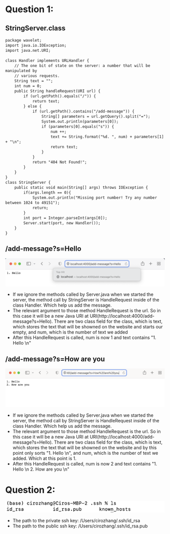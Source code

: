 # Question 1: 

## StringServer.class

```
package wavelet;
import java.io.IOException;
import java.net.URI;

class Handler implements URLHandler {
    // The one bit of state on the server: a number that will be manipulated by
    // various requests.
    String text = "";
    int num = 0;
    public String handleRequest(URI url) {
        if (url.getPath().equals("/")) {
            return text;
        } else {
            if (url.getPath().contains("/add-message")) {
                String[] parameters = url.getQuery().split("=");
                System.out.println(parameters[0]);
                if (parameters[0].equals("s")) {
                    num ++;
                    text += String.format("%d. ", num) + parameters[1] + "\n";
                    return text;
                }
            }
            return "404 Not Found!";
        }
    }
}
class StringServer {
    public static void main(String[] args) throws IOException {
        if(args.length == 0){
            System.out.println("Missing port number! Try any number between 1024 to 49151");
            return;
        }
        int port = Integer.parseInt(args[0]);
        Server.start(port, new Handler());
    }
}
```
## /add-message?s=Hello
![Image](Add1.png)
* If we ignore the methods called by Server.java when we started the server, the method call by StringServer is HandleRequest inside of the class Handler. Which help us add the message. 
* The relevant argument to those method HandleRequest is the url. So in this case it will be a new Java URI at URI(http://localhost:4000/add-message?s=Hello). There are two class field for the class, which is text, which stores the text that will be showned on the website and starts our empty, and num, which is the number of text we added
* After this HandleRequest is called, num is now 1 and text contains "1. Hello \n"

## /add-message?s=How are you
![Image](Add2.png)
* If we ignore the methods called by Server.java when we started the server, the method call by StringServer is HandleRequest inside of the class Handler. Which help us add the message. 
* The relevant argument to those method HandleRequest is the url. So in this case it will be a new Java URI at URI(http://localhost:4000/add-message?s=Hello). There are two class field for the class, which is text, which stores the text that will be showned on the website and by this point only sorts "1. Hello \n", and num, which is the number of text we added. Which at this point is 1. 
* After this HandleRequest is called, num is now 2 and text contains "1. Hello \n 2. How are you \n"

# Question 2:
![Image](keys.png)

* The path to the private ssh key: /Users/cirozhang/.ssh/id_rsa
* The path to the public ssh key: /Users/cirozhang/.ssh/id_rsa.pub
